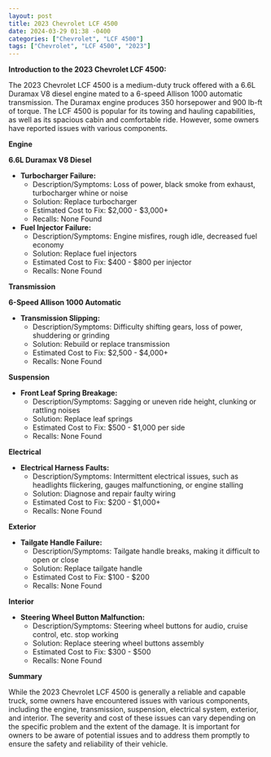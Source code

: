 ```yaml
---
layout: post
title: 2023 Chevrolet LCF 4500
date: 2024-03-29 01:38 -0400
categories: ["Chevrolet", "LCF 4500"]
tags: ["Chevrolet", "LCF 4500", "2023"]
---
```

**Introduction to the 2023 Chevrolet LCF 4500:**

The 2023 Chevrolet LCF 4500 is a medium-duty truck offered with a 6.6L Duramax V8 diesel engine mated to a 6-speed Allison 1000 automatic transmission. The Duramax engine produces 350 horsepower and 900 lb-ft of torque. The LCF 4500 is popular for its towing and hauling capabilities, as well as its spacious cabin and comfortable ride. However, some owners have reported issues with various components.

**Engine**

**6.6L Duramax V8 Diesel**

* **Turbocharger Failure:**
    * Description/Symptoms: Loss of power, black smoke from exhaust, turbocharger whine or noise
    * Solution: Replace turbocharger
    * Estimated Cost to Fix: $2,000 - $3,000+
    * Recalls: None Found
* **Fuel Injector Failure:**
    * Description/Symptoms: Engine misfires, rough idle, decreased fuel economy
    * Solution: Replace fuel injectors
    * Estimated Cost to Fix: $400 - $800 per injector
    * Recalls: None Found

**Transmission**

**6-Speed Allison 1000 Automatic**

* **Transmission Slipping:**
    * Description/Symptoms: Difficulty shifting gears, loss of power, shuddering or grinding
    * Solution: Rebuild or replace transmission
    * Estimated Cost to Fix: $2,500 - $4,000+
    * Recalls: None Found

**Suspension**

* **Front Leaf Spring Breakage:**
    * Description/Symptoms: Sagging or uneven ride height, clunking or rattling noises
    * Solution: Replace leaf springs
    * Estimated Cost to Fix: $500 - $1,000 per side
    * Recalls: None Found

**Electrical**

* **Electrical Harness Faults:**
    * Description/Symptoms: Intermittent electrical issues, such as headlights flickering, gauges malfunctioning, or engine stalling
    * Solution: Diagnose and repair faulty wiring
    * Estimated Cost to Fix: $200 - $1,000+
    * Recalls: None Found

**Exterior**

* **Tailgate Handle Failure:**
    * Description/Symptoms: Tailgate handle breaks, making it difficult to open or close
    * Solution: Replace tailgate handle
    * Estimated Cost to Fix: $100 - $200
    * Recalls: None Found

**Interior**

* **Steering Wheel Button Malfunction:**
    * Description/Symptoms: Steering wheel buttons for audio, cruise control, etc. stop working
    * Solution: Replace steering wheel buttons assembly
    * Estimated Cost to Fix: $300 - $500
    * Recalls: None Found

**Summary**

While the 2023 Chevrolet LCF 4500 is generally a reliable and capable truck, some owners have encountered issues with various components, including the engine, transmission, suspension, electrical system, exterior, and interior. The severity and cost of these issues can vary depending on the specific problem and the extent of the damage. It is important for owners to be aware of potential issues and to address them promptly to ensure the safety and reliability of their vehicle.
